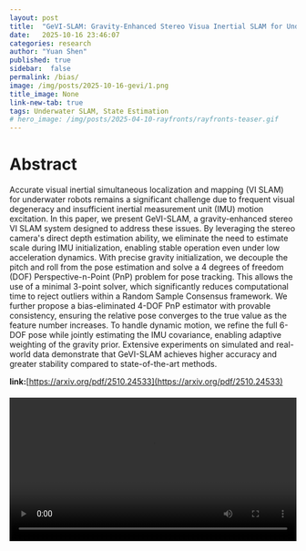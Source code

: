 ```yaml
---
layout: post
title:  "GeVI-SLAM: Gravity-Enhanced Stereo Visua Inertial SLAM for Underwater Robots"
date:   2025-10-16 23:46:07
categories: research
author: "Yuan Shen"
published: true
sidebar:  false
permalink: /bias/
image: /img/posts/2025-10-16-gevi/1.png
title_image: None
link-new-tab: true
tags: Underwater SLAM, State Estimation
# hero_image: /img/posts/2025-04-10-rayfronts/rayfronts-teaser.gif
---
```


# Abstract

Accurate visual inertial simultaneous localization and mapping (VI SLAM) for underwater robots remains a significant challenge due to frequent visual degeneracy and insufficient inertial measurement unit (IMU) motion excitation. In this paper, we present GeVI-SLAM, a gravity-enhanced stereo VI SLAM system designed to address these issues. By leveraging the stereo camera's direct depth estimation ability, we eliminate the need to estimate scale during IMU initialization, enabling stable operation even under low acceleration dynamics. With precise gravity initialization, we decouple the pitch and roll from the pose estimation and solve a 4 degrees of freedom (DOF) Perspective-n-Point (PnP) problem for pose tracking. This allows the use of a minimal 3-point solver, which significantly reduces computational time to reject outliers within a Random Sample Consensus framework. We further propose a bias-eliminated 4-DOF PnP estimator with provable consistency, ensuring the relative pose converges to the true value as the feature number increases. To handle dynamic motion, we refine the full 6-DOF pose while jointly estimating the IMU covariance, enabling adaptive weighting of the gravity prior. Extensive experiments on simulated and real-world data demonstrate that GeVI-SLAM achieves higher accuracy and greater stability compared to state-of-the-art methods. 

**link:**[https://arxiv.org/pdf/2510.24533](https://arxiv.org/pdf/2510.24533)

<div style="text-align: center; margin: 20px 0;">
  <video width="100%" height="auto" controls style="max-width: 640px;">
    <source src="/img/posts/2025-10-16-gevi/2.mp4" type="video/mp4">
    Your browser does not support the video tag.
  </video>
</div>